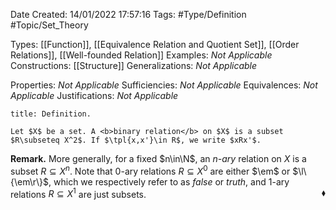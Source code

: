 <div class="topSpace"></div>

Date Created: 14/01/2022 17:57:16
Tags: #Type/Definition #Topic/Set_Theory

Types: [[Function]], [[Equivalence Relation and Quotient Set]], [[Order Relations]], [[Well-founded Relation]]
Examples: <i>Not Applicable</i> 
Constructions: [[Structure]]
Generalizations: <i>Not Applicable</i>

Properties: <i>Not Applicable</i>
Sufficiencies: <i>Not Applicable</i>
Equivalences: <i>Not Applicable</i>
Justifications: <i>Not Applicable</i>

``` ad-Definition
title: Definition.

Let $X$ be a set. A <b>binary relation</b> on $X$ is a subset $R\subseteq X^2$. If $\tpl{x,x'}\in R$, we write $xRx'$.

```

<b>Remark.</b> More generally, for a fixed $n\in\N$, an <i>$n$-ary</i> relation on $X$ is a subset $R\subseteq X^n$. Note that $0$-ary relations $R\subseteq X^0$ are either $\em$ or $\l\{\em\r\}$, which we respectively refer to as <i>false</i> or <i>truth</i>, and $1$-ary relations $R\subseteq X^1$ are just subsets.<span style="float:right;">$\blacklozenge$</span>
